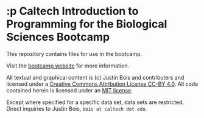 # :p Caltech Introduction to Programming for the Biological Sciences Bootcamp

This repository contains files for use in the bootcamp.

Visit the [bootcamp website](http://justinbois.github.io/bootcamp) for more information.

All textual and graphical content is (c) Justin Bois and contributers and licensed under a [Creative Commons Attribution License CC-BY 4.0](https://creativecommons.org/licenses/by/4.0/). All code contained herein is licensed under an [MIT license](https://opensource.org/licenses/MIT).

Except where specified for a specific data set, data sets are restricted. Direct inquiries to Justin Bois, `bois at caltech dot edu`.
